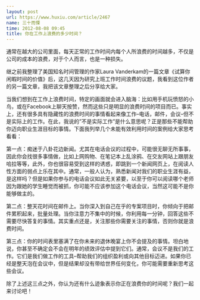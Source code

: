 ```yaml
---
layout: post
url: https://www.huxiu.com/article/2467
name: 三十而慄
time: 2012-08-08 09:45
title: 你在工作上浪费的多少时间？
---
```

通常在越大的公司里面，每天正常的工作时间内每个人所浪费的时间越多，不仅是公司的成本的浪费，对于个人而言，也是一种损失。

继之前我整理了美国知名时间管理的作家Laura Vanderkam的一篇文章《试算你闲暇时间的价值》后，这几天因为研究上班工作时间浪费的议题，我看到这位作者的另一篇文章，我把该文章整理之后分享给大家。

当我们想到在工作上浪费时间，特定的画面就会进入脑海：比如用手机玩愤怒的小鸟，或在Facebook上聊天按赞，然而这些只是明显的浪费时间的项目而已。事实上，还有很多具有隐藏性的浪费时间的事情看起来像工作–电话，邮件，会议–但不是实际上的工作。在此，我说的”不是实际工作”是什么意思呢？正是那些不能帮助你迈向职业生涯目标的事情。下面我列举几个未能有效利用时间的案例给大家思考看看：

第一点：痴迷于八卦花边新闻。尤其在电话会议的过程中，可能很无聊无所事事，因此你会找很多事情做，比如上网购物、在笔记本上乱涂鸦、在交友网站上跟朋友哈拉等等，此外，你也很容易受到这样的诱惑，即跳到一个新闻网页上，在阅读人性方面的弱点上乐在其中。通常，一般人认为，熟悉新闻对我们的职业生涯有益，是这样吗？但是如果你参与的电话会议如此无关紧要，以至于你可以阅读哪个老师因为跟她的学生睡觉而被抓，你可能不应该参加这个电话会议，当然这可能不是你能够做主的。

第二点：整天花时间在邮件上。当你深入到自己在乎的专案项目时，你倾向于把邮件累积起来，批量处理。当你注意力不集中的时候，你利用每一分钟，回答这些不需要尽快答复的事情。其实重点还是，关注那些你需要关注的事情，否则你就是浪费时间。

第三点：你的时间表里塞满了在你未来的退休晚宴上你不会提及的事情。坦白地说，你甚至不确定会不会在明年的绩效评估中提到它们。通常，会议不是我们的工作。它们是我们做工作的工具–帮助我们的组织盈利或向其他目标迈进。如果你已经是整天泡在会议中，但是结果却没有带给世界任何变化，你可能需要重新思考这些会议。

除了上述这三点之外，你认为还有什么迹象表示你正在浪费你的时间呢？我们一起来讨论吧！

